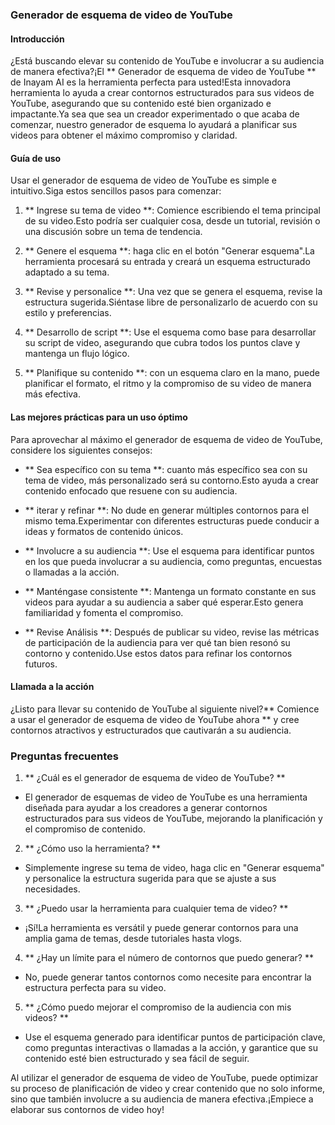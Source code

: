### Generador de esquema de video de YouTube

#### Introducción
¿Está buscando elevar su contenido de YouTube e involucrar a su audiencia de manera efectiva?¡El ** Generador de esquema de video de YouTube ** de Inayam AI es la herramienta perfecta para usted!Esta innovadora herramienta lo ayuda a crear contornos estructurados para sus videos de YouTube, asegurando que su contenido esté bien organizado e impactante.Ya sea que sea un creador experimentado o que acaba de comenzar, nuestro generador de esquema lo ayudará a planificar sus videos para obtener el máximo compromiso y claridad.

#### Guía de uso
Usar el generador de esquema de video de YouTube es simple e intuitivo.Siga estos sencillos pasos para comenzar:

1. ** Ingrese su tema de video **: Comience escribiendo el tema principal de su video.Esto podría ser cualquier cosa, desde un tutorial, revisión o una discusión sobre un tema de tendencia.

2. ** Genere el esquema **: haga clic en el botón "Generar esquema".La herramienta procesará su entrada y creará un esquema estructurado adaptado a su tema.

3. ** Revise y personalice **: Una vez que se genera el esquema, revise la estructura sugerida.Siéntase libre de personalizarlo de acuerdo con su estilo y preferencias.

4. ** Desarrollo de script **: Use el esquema como base para desarrollar su script de video, asegurando que cubra todos los puntos clave y mantenga un flujo lógico.

5. ** Planifique su contenido **: con un esquema claro en la mano, puede planificar el formato, el ritmo y la compromiso de su video de manera más efectiva.

#### Las mejores prácticas para un uso óptimo
Para aprovechar al máximo el generador de esquema de video de YouTube, considere los siguientes consejos:

- ** Sea específico con su tema **: cuanto más específico sea con su tema de video, más personalizado será su contorno.Esto ayuda a crear contenido enfocado que resuene con su audiencia.

- ** iterar y refinar **: No dude en generar múltiples contornos para el mismo tema.Experimentar con diferentes estructuras puede conducir a ideas y formatos de contenido únicos.

- ** Involucre a su audiencia **: Use el esquema para identificar puntos en los que pueda involucrar a su audiencia, como preguntas, encuestas o llamadas a la acción.

- ** Manténgase consistente **: Mantenga un formato constante en sus videos para ayudar a su audiencia a saber qué esperar.Esto genera familiaridad y fomenta el compromiso.

- ** Revise Análisis **: Después de publicar su video, revise las métricas de participación de la audiencia para ver qué tan bien resonó su contorno y contenido.Use estos datos para refinar los contornos futuros.

#### Llamada a la acción
¿Listo para llevar su contenido de YouTube al siguiente nivel?** Comience a usar el generador de esquema de video de YouTube ahora ** y cree contornos atractivos y estructurados que cautivarán a su audiencia.

### Preguntas frecuentes

1. ** ¿Cuál es el generador de esquema de video de YouTube? **
- El generador de esquemas de video de YouTube es una herramienta diseñada para ayudar a los creadores a generar contornos estructurados para sus videos de YouTube, mejorando la planificación y el compromiso de contenido.

2. ** ¿Cómo uso la herramienta? **
- Simplemente ingrese su tema de video, haga clic en "Generar esquema" y personalice la estructura sugerida para que se ajuste a sus necesidades.

3. ** ¿Puedo usar la herramienta para cualquier tema de video? **
- ¡Sí!La herramienta es versátil y puede generar contornos para una amplia gama de temas, desde tutoriales hasta vlogs.

4. ** ¿Hay un límite para el número de contornos que puedo generar? **
- No, puede generar tantos contornos como necesite para encontrar la estructura perfecta para su video.

5. ** ¿Cómo puedo mejorar el compromiso de la audiencia con mis videos? **
- Use el esquema generado para identificar puntos de participación clave, como preguntas interactivas o llamadas a la acción, y garantice que su contenido esté bien estructurado y sea fácil de seguir.

Al utilizar el generador de esquema de video de YouTube, puede optimizar su proceso de planificación de video y crear contenido que no solo informe, sino que también involucre a su audiencia de manera efectiva.¡Empiece a elaborar sus contornos de video hoy!